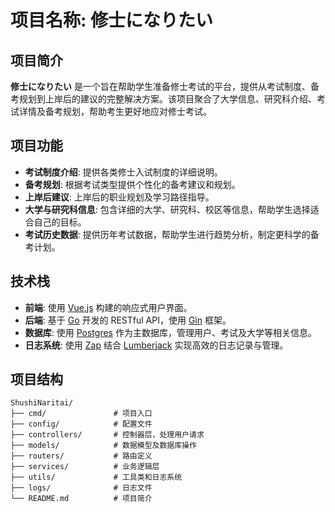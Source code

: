 # 项目名称: 修士になりたい

## 项目简介
**修士になりたい** 是一个旨在帮助学生准备修士考试的平台，提供从考试制度、备考规划到上岸后的建议的完整解决方案。该项目聚合了大学信息、研究科介绍、考试详情及备考规划，帮助考生更好地应对修士考试。

## 项目功能
- **考试制度介绍**: 提供各类修士入试制度的详细说明。
- **备考规划**: 根据考试类型提供个性化的备考建议和规划。
- **上岸后建议**: 上岸后的职业规划及学习路径指导。
- **大学与研究科信息**: 包含详细的大学、研究科、校区等信息，帮助学生选择适合自己的目标。
- **考试历史数据**: 提供历年考试数据，帮助学生进行趋势分析，制定更科学的备考计划。

## 技术栈
- **前端**: 使用 [Vue.js](https://vuejs.org/) 构建的响应式用户界面。
- **后端**: 基于 [Go](https://golang.org/) 开发的 RESTful API，使用 [Gin](https://gin-gonic.com/) 框架。
- **数据库**: 使用 [Postgres](https://www.postgres.com/) 作为主数据库，管理用户、考试及大学等相关信息。
- **日志系统**: 使用 [Zap](https://github.com/uber-go/zap) 结合 [Lumberjack](https://github.com/natefinch/lumberjack) 实现高效的日志记录与管理。

## 项目结构
```plaintext
ShushiNaritai/
├── cmd/               # 项目入口
├── config/            # 配置文件
├── controllers/       # 控制器层，处理用户请求
├── models/            # 数据模型及数据库操作
├── routers/           # 路由定义
├── services/          # 业务逻辑层
├── utils/             # 工具类和日志系统
├── logs/              # 日志文件
└── README.md          # 项目简介
